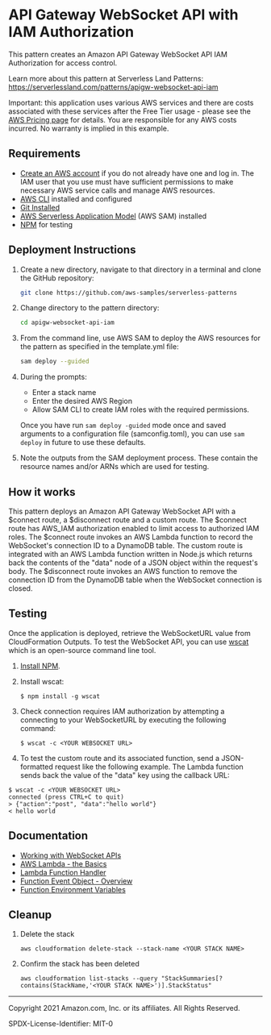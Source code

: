 # API Gateway WebSocket API with IAM Authorization

This pattern creates an Amazon API Gateway WebSocket API IAM Authorization for access control.

Learn more about this pattern at Serverless Land Patterns: https://serverlessland.com/patterns/apigw-websocket-api-iam

Important: this application uses various AWS services and there are costs associated with these services after the Free Tier usage - please see the [AWS Pricing page](https://aws.amazon.com/pricing/) for details. You are responsible for any AWS costs incurred. No warranty is implied in this example.

## Requirements

* [Create an AWS account](https://portal.aws.amazon.com/gp/aws/developer/registration/index.html) if you do not already have one and log in. The IAM user that you use must have sufficient permissions to make necessary AWS service calls and manage AWS resources.
* [AWS CLI](https://docs.aws.amazon.com/cli/latest/userguide/install-cliv2.html) installed and configured
* [Git Installed](https://git-scm.com/book/en/v2/Getting-Started-Installing-Git)
* [AWS Serverless Application Model](https://docs.aws.amazon.com/serverless-application-model/latest/developerguide/serverless-sam-cli-install.html) (AWS SAM) installed
* [NPM](https://www.npmjs.com/get-npm) for testing

## Deployment Instructions

1. Create a new directory, navigate to that directory in a terminal and clone the GitHub repository:
    ``` bash
    git clone https://github.com/aws-samples/serverless-patterns
    ```

1. Change directory to the pattern directory:
    ``` bash
    cd apigw-websocket-api-iam
    ```

1. From the command line, use AWS SAM to deploy the AWS resources for the pattern as specified in the template.yml file:
    ``` bash
    sam deploy --guided
    ```

1. During the prompts:
    * Enter a stack name
    * Enter the desired AWS Region
    * Allow SAM CLI to create IAM roles with the required permissions.

    Once you have run `sam deploy -guided` mode once and saved arguments to a configuration file (samconfig.toml), you can use `sam deploy` in future to use these defaults.

1. Note the outputs from the SAM deployment process. These contain the resource names and/or ARNs which are used for testing.

## How it works

This pattern deploys an Amazon API Gateway WebSocket API with a $connect route, a $disconnect route and a custom route. The $connect route has AWS_IAM authorization enabled to limit access to authorized IAM roles. The $connect route invokes an AWS Lambda function to record the WebSocket's connection ID to a DynamoDB table. The custom route is integrated with an AWS Lambda function written in Node.js which returns back the contents of the "data" node of a JSON object within the request's body. The $disconnect route invokes an AWS function to remove the connection ID from the DynamoDB table when the WebSocket connection is closed.

## Testing

Once the application is deployed, retrieve the WebSocketURL value from CloudFormation Outputs. To test the WebSocket API, you can use [wscat](https://github.com/websockets/wscat) which is an open-source command line tool.

1. [Install NPM](https://www.npmjs.com/get-npm).

1. Install wscat:
    ```
    $ npm install -g wscat
    ```

1. Check connection requires IAM authorization by attempting a connecting to your WebSocketURL by executing the following command:
    ```
    $ wscat -c <YOUR WEBSOCKET URL>
    ```

1. To test the custom route and its associated function, send a JSON-formatted request like the following example. The Lambda function sends back the value of the "data" key using the callback URL:
```
$ wscat -c <YOUR WEBSOCKET URL>
connected (press CTRL+C to quit)
> {"action":"post", "data":"hello world"}
< hello world
```

## Documentation
- [Working with WebSocket APIs](https://docs.aws.amazon.com/apigateway/latest/developerguide/apigateway-websocket-api.html)
- [AWS Lambda - the Basics](https://docs.aws.amazon.com/whitepapers/latest/serverless-architectures-lambda/aws-lambdathe-basics.html)
- [Lambda Function Handler](https://docs.aws.amazon.com/whitepapers/latest/serverless-architectures-lambda/the-handler.html)
- [Function Event Object - Overview](https://docs.aws.amazon.com/whitepapers/latest/serverless-architectures-lambda/the-event-object.html)
- [Function Environment Variables](https://docs.aws.amazon.com/lambda/latest/dg/configuration-envvars.html)

## Cleanup

1. Delete the stack
    ```
    aws cloudformation delete-stack --stack-name <YOUR STACK NAME>
    ```

1. Confirm the stack has been deleted
    ```
    aws cloudformation list-stacks --query "StackSummaries[?contains(StackName,'<YOUR STACK NAME>')].StackStatus"
    ```

----
Copyright 2021 Amazon.com, Inc. or its affiliates. All Rights Reserved.

SPDX-License-Identifier: MIT-0